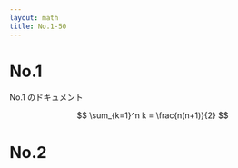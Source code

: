 ```yaml
---
layout: math
title: No.1-50
---
```

# No.1

No.1 のドキュメント

$$
\sum_{k=1}^n k = \frac{n(n+1)}{2}
$$

# No.2
